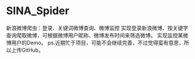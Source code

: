 # SINA_Spider
新浪微博爬虫：登录、关键词微博查询、微博监控
实现登录新浪微博、按关键字查询爬取微博，可根据微博用户昵称、微博发布时间来筛选微博。
实现监控某微博用户的Demo。
ps.近期忙于项目，可能不会继续完善，不过觉得蛮有意思，所以上传GitHub。

